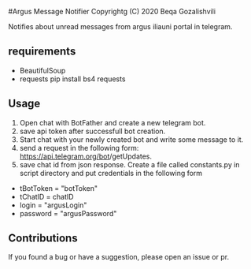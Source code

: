 #Argus Message Notifier
Copyrightg (C) 2020 Beqa Gozalishvili

Notifies about unread messages from argus iliauni portal in telegram.

## requirements
* BeautifulSoup
* requests
pip install bs4 requests

## Usage
1. Open chat with BotFather and create a new telegram bot.
2. save api token after successfull bot creation.
3. Start chat with your newly created bot and write some message to it.
4. send a request in the following form: https://api.telegram.org/bot<bottoken>/getUpdates.
5. save chat id from json response.
Create a file called constants.py in script directory and put credentials in the following form
* tBotToken = "botToken"
* tChatID = chatID
* login = "argusLogin"
* password = "argusPassword"

## Contributions
If you found a bug or have a suggestion, please open an issue or pr.